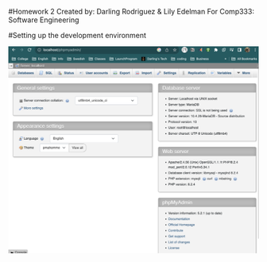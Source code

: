 #Homework 2
Created by: Darling Rodriguez & Lily Edelman
For Comp333: Software Engineering

#Setting up the development environment

![phpmyadmin Interface](phpAdmin.png)


